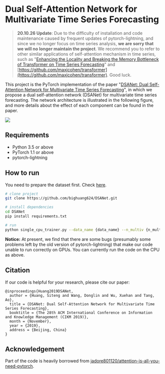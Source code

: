 # Dual Self-Attention Network for Multivariate Time Series Forecasting

> **20.10.26 Update**: Due to the difficulty of installation and code maintenance caused by frequent updates of pytorch-lightning, and since we no longer focus on time series analysis, **we are sorry that we will no longer maintain the project**. We recommend you to refer to other similar applications of self-attention mechanism in time series, such as "[Enhancing the Locality and Breaking the Memory Bottleneck of Transformer on Time Series Forecasting](https://arxiv.org/abs/1907.00235)" and [https://github.com/maxjcohen/transformer](https://github.com/maxjcohen/transformer). Good luck.

This project is the PyTorch implementation of the paper "[DSANet: Dual Self-Attention Network for Multivariate Time Series Forecasting](https://dl.acm.org/citation.cfm?doid=3357384.3358132)", in which we propose a dual self-attention network (DSANet) for multivariate time series forecasting. The network architecture is illustrated in the following figure, and more details about the effect of each component can be found in the paper.

![](https://raw.githubusercontent.com/bighuang624/DSANet/master/docs/DSANet-model-structure.png)

## Requirements

* Python 3.5 or above
* PyTorch 1.1 or above
* pytorch-lightning

## How to run

You need to prepare the dataset first. Check [here](https://github.com/bighuang624/DSANet/blob/master/data/README.md).

```bash
# clone project
git clone https://github.com/bighuang624/DSANet.git

# install dependencies
cd DSANet
pip install requirements.txt

# run
python single_cpu_trainer.py --data_name {data_name} --n_multiv {n_multiv}
```

**Notice:** At present, we find that there are some bugs (presumably some problems left by the old version of pytorch-lightning) that make our code unable to run correctly on GPUs. You can currently run the code on the CPU as above.

## Citation

If our code is helpful for your research, please cite our paper:

```
@inproceedings{Huang2019DSANet,
  author = {Huang, Siteng and Wang, Donglin and Wu, Xuehan and Tang, Ao},
  title = {DSANet: Dual Self-Attention Network for Multivariate Time Series Forecasting},
  booktitle = {The 28th ACM International Conference on Information and Knowledge Management (CIKM 2019)},
  month = {November},
  year = {2019},
  address = {Beijing, China}
}
```

## Acknowledgement

Part of the code is heavily borrowed from [jadore801120/attention-is-all-you-need-pytorch](https://github.com/jadore801120/attention-is-all-you-need-pytorch).
